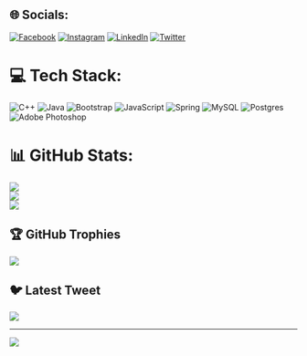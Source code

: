 
## 🌐 Socials:
[![Facebook](https://img.shields.io/badge/Facebook-%231877F2.svg?logo=Facebook&logoColor=white)](https://facebook.com/Baxodirovuz) [![Instagram](https://img.shields.io/badge/Instagram-%23E4405F.svg?logo=Instagram&logoColor=white)](https://instagram.com/baxodirovuz) [![LinkedIn](https://img.shields.io/badge/LinkedIn-%230077B5.svg?logo=linkedin&logoColor=white)](https://linkedin.com/in/Baxodirovuz) [![Twitter](https://img.shields.io/badge/Twitter-%231DA1F2.svg?logo=Twitter&logoColor=white)](https://twitter.com/Baxodirovuz) 

# 💻 Tech Stack:
![C++](https://img.shields.io/badge/c++-%2300599C.svg?style=for-the-badge&logo=c%2B%2B&logoColor=white) ![Java](https://img.shields.io/badge/java-%23ED8B00.svg?style=for-the-badge&logo=java&logoColor=white) ![Bootstrap](https://img.shields.io/badge/bootstrap-%23563D7C.svg?style=for-the-badge&logo=bootstrap&logoColor=white) ![JavaScript](https://img.shields.io/badge/javascript-%23323330.svg?style=for-the-badge&logo=javascript&logoColor=%23F7DF1E) ![Spring](https://img.shields.io/badge/spring-%236DB33F.svg?style=for-the-badge&logo=spring&logoColor=white) ![MySQL](https://img.shields.io/badge/mysql-%2300f.svg?style=for-the-badge&logo=mysql&logoColor=white) ![Postgres](https://img.shields.io/badge/postgres-%23316192.svg?style=for-the-badge&logo=postgresql&logoColor=white) ![Adobe Photoshop](https://img.shields.io/badge/adobephotoshop-%2331A8FF.svg?style=for-the-badge&logo=adobephotoshop&logoColor=white)
# 📊 GitHub Stats:
![](https://github-readme-stats.vercel.app/api?username=clientsub&theme=react&hide_border=true&include_all_commits=false&count_private=true)<br/>
![](https://github-readme-streak-stats.herokuapp.com/?user=clientsub&theme=react&hide_border=true)<br/>
![](https://github-readme-stats.vercel.app/api/top-langs/?username=clientsub&theme=react&hide_border=true&include_all_commits=false&count_private=true&layout=compact)

## 🏆 GitHub Trophies
![](https://github-profile-trophy.vercel.app/?username=clientsub&theme=radical&no-frame=false&no-bg=true&margin-w=4)

## 🐦 Latest Tweet
[![](https://gtce.itsvg.in/api?username=Baxodirovuz)](https://github.com/VishwaGauravIn/github-twitter-card-embed)

---
[![](https://visitcount.itsvg.in/api?id=clientsub&icon=2&color=1)](https://visitcount.itsvg.in)

<!-- Proudly created with GPRM ( https://gprm.itsvg.in ) -->
